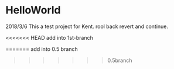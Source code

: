 # HelloWorld
2018/3/6 This a test project for Kent.
rool back revert
and continue.

<<<<<<< HEAD
add into 1st-branch


=======
add into 0.5 branch
>>>>>>> 0.5branch
